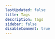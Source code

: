 ```yaml
---
lastUpdated: false
title: Tags
description: Tags
sidebar: false
disableComment: true
---
```

<Tags/>
